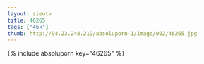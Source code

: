 ```yaml
--- 
layout: sieutv
title: 46265
tags: ["46k"]
thumb: http://94.23.248.219/absoluporn-1/image/002/46265.jpg
---
```

{% include absoluporn key="46265" %} 

